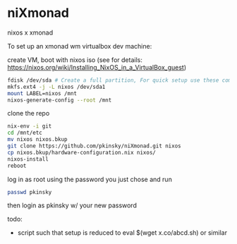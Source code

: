 # niXmonad
nixos x xmonad

To set up an xmonad wm virtualbox dev machine:

create VM, boot with nixos iso (see for details: https://nixos.org/wiki/Installing_NixOS_in_a_VirtualBox_guest)

```bash
fdisk /dev/sda # Create a full partition, For quick setup use these commands in order: n, p, 1, <Enter>, <Enter>, w
mkfs.ext4 -j -L nixos /dev/sda1
mount LABEL=nixos /mnt
nixos-generate-config --root /mnt
```

clone the repo
```bash
nix-env -i git
cd /mnt/etc
mv nixos nixos.bkup
git clone https://github.com/pkinsky/niXmonad.git nixos
cp nixos.bkup/hardware-configuration.nix nixos/
nixos-install
reboot
```

log in as root using the password you just chose and run

```bash
passwd pkinsky
```

then login as pkinsky w/ your new password

todo:
- script such that setup is reduced to eval $(wget x.co/abcd.sh) or similar
